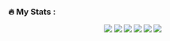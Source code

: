 ### :fire: My Stats :

<p align="center">
  <img src="https://activity-graph.herokuapp.com/graph?username=nik12mcf&bg_color=ffffff&color=000000&line=e05397&point=FFFFFF&hide_border=true&" />
  <img src="https://github-profile-summary-cards.vercel.app/api/cards/profile-details?username=nik12mcf&theme=github_dark" />
  <img src="https://github-readme-streak-stats.herokuapp.com/?user=nik12mcf&theme=radical" />
  <img src="https://github-readme-stats.vercel.app/api?username=nik12mcf&theme=radical&show_icons=true" />
  <img src="https://github-readme-stats.vercel.app/api/top-langs/?username=nik12mcf&layout=compact&theme=radical" />
  <img src="https://github-profile-trophy.vercel.app/?username=nik12mcf&margin-w=5&theme=radical" />
</p>
